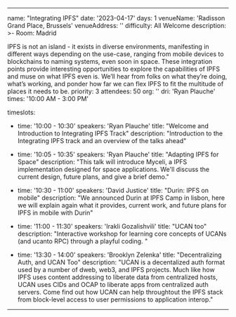 ---

name: "Integrating IPFS"
date: '2023-04-17'
days: 1
venueName: 'Radisson Grand Place, Brussels'
venueAddress: ''
difficulty: All Welcome
description: >-
    Room: Madrid
  
  IPFS is not an island - it exists in diverse environments, manifesting in different ways depending on the use-case, ranging from mobile devices to blockchains to naming systems, even soon in space. These integration points provide interesting opportunities to explore the capabilities of IPFS and muse on what IPFS even is. We’ll hear from folks on what they’re doing, what’s working, and ponder how far we can flex IPFS to fit the multitude of places it needs to be.
priority: 3
attendees: 50
org: ''
dri: 'Ryan Plauche'
times: '10:00 AM - 3:00 PM'

timeslots:
  - time: '10:00 - 10:30'
    speakers: 'Ryan Plauche'
    title: "Welcome and Introduction to Integrating IPFS Track"
    description: "Introduction to the Integrating IPFS track and an overview of the talks ahead"

  - time: '10:05 - 10:35'
    speakers: 'Ryan Plauche'
    title: "Adapting IPFS for Space"
    description: "This talk will introduce Myceli, a IPFS implementation designed for space applications. We'll discuss the current design, future plans, and give a brief demo."

  - time: '10:30 - 11:00'
    speakers: 'David Justice'
    title: "Durin: IPFS on mobile"
    description: "We announced Durin at IPFS Camp in lisbon, here we will explain again what it provides, current work, and future plans for IPFS in mobile with Durin"

  - time: '11:00 - 11:30'
    speakers: 'Irakli Gozalishvili'
    title: "UCAN too"
    description: "Interactive workshop for learning core concepts of UCANs (and ucanto RPC) through a playful coding. "

  - time: '13:30 - 14:00'
    speakers: 'Brooklyn Zelenka'
    title: "Decentralizing Auth, and UCAN Too"
    description: "UCAN is a decentalized auth format used by a number of dweb, web3, and IPFS projects. Much like how IPFS uses content addressing to liberate data from centralized hosts, UCAN uses CIDs and OCAP to liberate apps from centralized auth servers. Come find out how UCAN can help throughtout the IPFS stack from block-level access to user permissions to application interop."

---